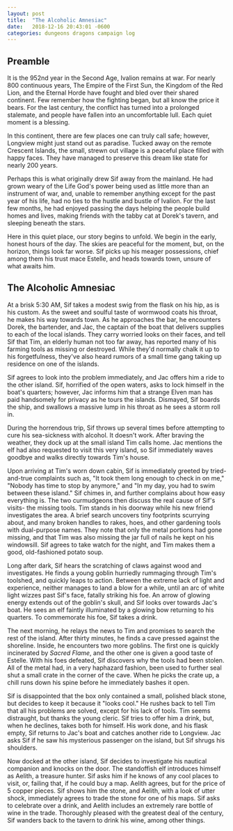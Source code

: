 ```yaml
---
layout: post
title:  "The Alcoholic Amnesiac"
date:   2018-12-16 20:43:01 -0600
categories: dungeons dragons campaign log
---
```


## Preamble

It is the 952nd year in the Second Age, Ivalion remains at war. For nearly 800 continuous years, The Empire of the First Sun, the Kingdom of the Red Lion, and the Eternal Horde have fought and bled over their shared continent. Few remember how the fighting began, but all know the price it bears. For the last century, the conflict has turned into a prolonged stalemate, and people have fallen into an uncomfortable lull. Each quiet moment is a blessing.

In this continent, there are few places one can truly call safe; however, Longview might just stand out as paradise. Tucked away on the remote Crescent Islands, the small, strewn out village is a peaceful place filled with happy faces. They have managed to preserve this dream like state for nearly 200 years.

Perhaps this is what originally drew Sif away from the mainland. He had grown weary of the Life God's power being used as little more than an instrument of war, and, unable to remember anything except for the past year of his life, had no ties to the hustle and bustle of Ivalion. For the last few months, he had enjoyed passing the days helping the people build homes and lives, making friends with the tabby cat at Dorek's tavern, and sleeping beneath the stars.

Here in this quiet place, our story begins to unfold. We begin in the early, honest hours of the day. The skies are peaceful for the moment, but, on the horizon, things look far worse. Sif picks up his meager possessions, chief among them his trust mace Estelle, and heads towards town, unsure of what awaits him.

## The Alcoholic Amnesiac

At a brisk 5:30 AM, Sif takes a modest swig from the flask on his hip, as is his custom. As the sweet and soulful taste of wormwood coats his throat, he makes his way towards town. As he approaches the bar, he encounters Dorek, the bartender, and Jac, the captain of the boat that delivers supplies to each of the local islands. They carry worried looks on their faces, and tell Sif that Tim, an elderly human not too far away, has reported many of his farming tools as missing or destroyed. While they'd normally chalk it up to his forgetfulness, they've also heard rumors of a small time gang taking up residence on one of the islands.

Sif agrees to look into the problem immediately, and Jac offers him a ride to the other island. Sif, horrified of the open waters, asks to lock himself in the boat's quarters; however, Jac informs him that a strange Elven man has paid handsomely for privacy as he tours the islands. Dismayed, Sif boards the ship, and swallows a massive lump in his throat as he sees a storm roll in.

During the horrendous trip, Sif throws up several times before attempting to cure his sea-sickness with alcohol. It doesn't work. After braving the weather, they dock up at the small island Tim calls home. Jac mentions the elf had also requested to visit this very island, so Sif immediately waves goodbye and walks directly towards Tim's house.

Upon arriving at Tim's worn down cabin, Sif is immediately greeted by tried-and-true complaints such as, "It took them long enough to check in on me," "Nobody has time to stop by anymore," and "In my day, you had to swim between these island." Sif chimes in, and further complains about how easy everything is. The two curmudgeons then discuss the real cause of Sif's visits- the missing tools. Tim stands in his doorway while his new friend investigates the area. A brief search uncovers tiny footprints scurrying about, and many broken handles to rakes, hoes, and other gardening tools with dual-purpose names. They note that only the metal portions had gone missing, and that Tim was also missing the jar full of nails he kept on his windowsill. Sif agrees to take watch for the night, and Tim makes them a good, old-fashioned potato soup.

Long after dark, Sif hears the scratching of claws against wood and investigates. He finds a young goblin hurriedly rummaging through Tim's toolshed, and quickly leaps to action. Between the extreme lack of light and experience, neither manages to land a blow for a while, until an arc of white light wizzes past Sif's face, fatally striking his foe. An arrow of glowing energy extends out of the goblin's skull, and Sif looks over towards Jac's boat. He sees an elf faintly illuminated by a glowing bow returning to his quarters. To commemorate his foe, Sif takes a drink.

The next morning, he relays the news to Tim and promises to search the rest of the island. After thirty minutes, he finds a cave pressed against the shoreline. Inside, he encounters two more goblins. The first one is quickly incinerated by *Sacred Flame*, and the other one is given a good taste of Estelle. With his foes defeated, Sif discovers why the tools had been stolen. All of the metal had, in a very haphazard fashion, been used to further seal shut a small crate in the corner of the cave. When he picks the crate up, a chill runs down his spine before he immediately bashes it open.

Sif is disappointed that the box only contained a small, polished black stone, but decides to keep it because it "looks cool." He rushes back to tell Tim that all his problems are solved, except for his lack of tools. Tim seems distraught, but thanks the young cleric. Sif tries to offer him a drink, but, when he declines, takes both for himself. His work done, and his flask empty, Sif returns to Jac's boat and catches another ride to Longview. Jac asks Sif if he saw his mysterious passenger on the island, but Sif shrugs his shoulders.

Now docked at the other island, Sif decides to investigate his nautical companion and knocks on the door. The standoffish elf introduces himself as Aelith, a treasure hunter. Sif asks him if he knows of any cool places to visit, or, failing that, if he could buy a map. Aelith agrees, but for the price of 5 copper pieces. Sif shows him the stone, and Aelith, with a look of utter shock, immediately agrees to trade the stone for one of his maps. Sif asks to celebrate over a drink, and Aelith includes an extremely rare bottle of wine in the trade. Thoroughly pleased with the greatest deal of the century, Sif wanders back to the tavern to drink his wine, among other things.
